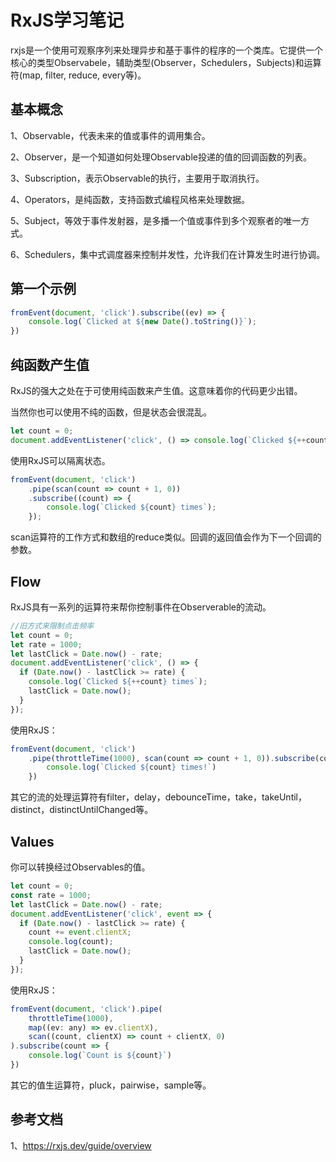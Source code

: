 # RxJS学习笔记

rxjs是一个使用可观察序列来处理异步和基于事件的程序的一个类库。它提供一个核心的类型Observabele，辅助类型(Observer，Schedulers，Subjects)和运算符(map, filter, reduce, every等)。

## 基本概念

1、Observable，代表未来的值或事件的调用集合。

2、Observer，是一个知道如何处理Observable投递的值的回调函数的列表。

3、Subscription，表示Observable的执行，主要用于取消执行。

4、Operators，是纯函数，支持函数式编程风格来处理数据。

5、Subject，等效于事件发射器，是多播一个值或事件到多个观察者的唯一方式。

6、Schedulers，集中式调度器来控制并发性，允许我们在计算发生时进行协调。

## 第一个示例

```js
fromEvent(document, 'click').subscribe((ev) => {
    console.log(`Clicked at ${new Date().toString()}`);
})
```

## 纯函数产生值

RxJS的强大之处在于可使用纯函数来产生值。这意味着你的代码更少出错。 

当然你也可以使用不纯的函数，但是状态会很混乱。

```js
let count = 0;
document.addEventListener('click', () => console.log(`Clicked ${++count} times`));
```

使用RxJS可以隔离状态。

```js
fromEvent(document, 'click')
    .pipe(scan(count => count + 1, 0))
    .subscribe((count) => {
        console.log(`Clicked ${count} times`);
    });
```

scan运算符的工作方式和数组的reduce类似。回调的返回值会作为下一个回调的参数。

## Flow

RxJS具有一系列的运算符来帮你控制事件在Observerable的流动。

```js
//旧方式来限制点击频率
let count = 0;
let rate = 1000;
let lastClick = Date.now() - rate;
document.addEventListener('click', () => {
  if (Date.now() - lastClick >= rate) {
    console.log(`Clicked ${++count} times`);
    lastClick = Date.now();
  }
});
```

使用RxJS：

```js
fromEvent(document, 'click')
    .pipe(throttleTime(1000), scan(count => count + 1, 0)).subscribe(count => {
        console.log(`Clicked ${count} times!`)
    })
```

其它的流的处理运算符有filter，delay，debounceTime，take，takeUntil，distinct，distinctUntilChanged等。

## Values

你可以转换经过Observables的值。

```js
let count = 0;
const rate = 1000;
let lastClick = Date.now() - rate;
document.addEventListener('click', event => {
  if (Date.now() - lastClick >= rate) {
    count += event.clientX;
    console.log(count);
    lastClick = Date.now();
  }
});
```

使用RxJS：

```js
fromEvent(document, 'click').pipe(
    throttleTime(1000),
    map((ev: any) => ev.clientX),
    scan((count, clientX) => count + clientX, 0)
).subscribe(count => {
    console.log(`Count is ${count}`)
})
```

其它的值生运算符，pluck，pairwise，sample等。


## 参考文档

1、https://rxjs.dev/guide/overview
